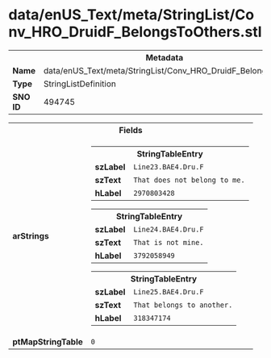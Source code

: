 <h1>data/enUS_Text/meta/StringList/Conv_HRO_DruidF_BelongsToOthers.stl</h1><table><tr><th colspan="100%">Metadata</th></tr><tr><td><b>Name</b></td><td>data/enUS_Text/meta/StringList/Conv_HRO_DruidF_BelongsToOthers.stl</td></tr><tr><td><b>Type</b></td><td>StringListDefinition</td></tr><tr><td><b>SNO ID</b></td><td>494745</td></tr></table>

<table><tr><th colspan="100%">Fields</th></tr><tr><td><b>arStrings</b></td><td><table><tr><th colspan="100%">StringTableEntry</th></tr><tr><td><b>szLabel</b></td><td><code>Line23.BAE4.Dru.F</code></td></tr><tr><td><b>szText</b></td><td><code>That does not belong to me.</code></td></tr><tr><td><b>hLabel</b></td><td><code>2970803428</code></td></tr></table>


<table><tr><th colspan="100%">StringTableEntry</th></tr><tr><td><b>szLabel</b></td><td><code>Line24.BAE4.Dru.F</code></td></tr><tr><td><b>szText</b></td><td><code>That is not mine.</code></td></tr><tr><td><b>hLabel</b></td><td><code>3792058949</code></td></tr></table>


<table><tr><th colspan="100%">StringTableEntry</th></tr><tr><td><b>szLabel</b></td><td><code>Line25.BAE4.Dru.F</code></td></tr><tr><td><b>szText</b></td><td><code>That belongs to another.</code></td></tr><tr><td><b>hLabel</b></td><td><code>318347174</code></td></tr></table>


</td></tr><tr><td><b>ptMapStringTable</b></td><td><code>0</code></td></tr></table>

